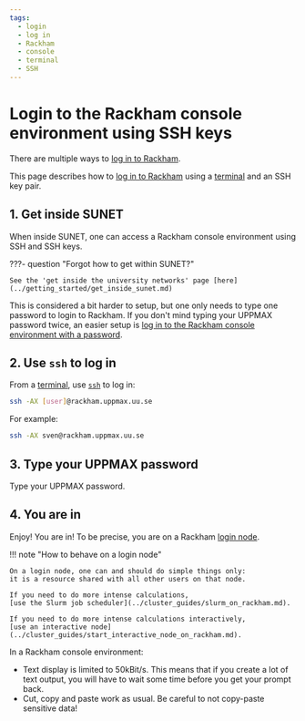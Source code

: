 ```yaml
---
tags:
  - login
  - log in
  - Rackham
  - console
  - terminal
  - SSH
---
```


# Login to the Rackham console environment using SSH keys

There are multiple ways to [log in to Rackham](login_rackham.md).

This page describes how to [log in to Rackham](login_rackham.md)
using a [terminal](../software/terminal.md) and an SSH key pair.

## 1. Get inside SUNET

When inside SUNET, one can access a Rackham console environment
using SSH and SSH keys.

???- question "Forgot how to get within SUNET?"

    See the 'get inside the university networks' page [here](../getting_started/get_inside_sunet.md)

This is considered a bit harder to setup,
but one only needs to type one password to login to Rackham.
If you don't mind typing your UPPMAX password twice,
an easier setup is [log in to the Rackham console environment with a password](login_rackham_console_password.md).

## 2. Use `ssh` to log in

From a [terminal](../software/terminal.md), use [`ssh`](../software/ssh.md) to log in:

```bash
ssh -AX [user]@rackham.uppmax.uu.se
```

For example:

```bash
ssh -AX sven@rackham.uppmax.uu.se
```

## 3. Type your UPPMAX password

Type your UPPMAX password.

## 4. You are in

Enjoy! You are in! To be precise, you are on a Rackham [login node](../cluster_guides/login_node.md).

!!! note "How to behave on a login node"

    On a login node, one can and should do simple things only:
    it is a resource shared with all other users on that node.

    If you need to do more intense calculations,
    [use the Slurm job scheduler](../cluster_guides/slurm_on_rackham.md).

    If you need to do more intense calculations interactively,
    [use an interactive node](../cluster_guides/start_interactive_node_on_rackham.md).

In a Rackham console environment:

- Text display is limited to 50kBit/s.
  This means that if you create a lot of text output,
  you will have to wait some time before you get your prompt back.
- Cut, copy and paste work as usual.
  Be careful to not copy-paste sensitive data!
